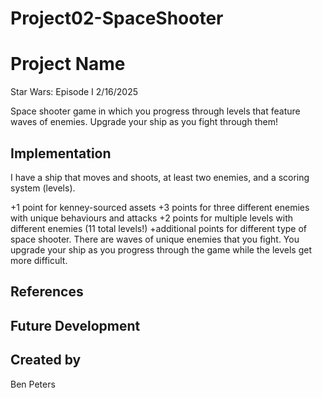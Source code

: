 # Project02-SpaceShooter

# Project Name
Star Wars: Episode I
2/16/2025

Space shooter game in which you progress through levels that feature waves of enemies. Upgrade your ship as you fight through them!
## Implementation
I have a ship that moves and shoots, at least two enemies, and a scoring system (levels).

+1 point for kenney-sourced assets
+3 points for three different enemies with unique behaviours and attacks
+2 points for multiple levels with different enemies (11 total levels!)
+additional points for different type of space shooter. There are waves of unique enemies that you fight. You upgrade your ship as you progress through the game while the levels get more difficult.
## References
## Future Development
## Created by
Ben Peters

